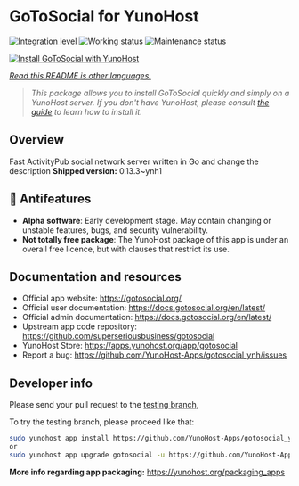 <!--
N.B.: This README was automatically generated by <https://github.com/YunoHost/apps/tree/master/tools/readme_generator>
It shall NOT be edited by hand.
-->

# GoToSocial for YunoHost

[![Integration level](https://dash.yunohost.org/integration/gotosocial.svg)](https://dash.yunohost.org/appci/app/gotosocial) ![Working status](https://ci-apps.yunohost.org/ci/badges/gotosocial.status.svg) ![Maintenance status](https://ci-apps.yunohost.org/ci/badges/gotosocial.maintain.svg)

[![Install GoToSocial with YunoHost](https://install-app.yunohost.org/install-with-yunohost.svg)](https://install-app.yunohost.org/?app=gotosocial)

*[Read this README is other languages.](./ALL_README.md)*

> *This package allows you to install GoToSocial quickly and simply on a YunoHost server.
If you don't have YunoHost, please consult [the guide](https://yunohost.org/#/install) to learn how to install it.*

## Overview

Fast ActivityPub social network server written in Go and change the description
**Shipped version:** 0.13.3~ynh1
## :red_circle: Antifeatures

- **Alpha software**: Early development stage. May contain changing or unstable features, bugs, and security vulnerability.
- **Not totally free package**: The YunoHost package of this app is under an overall free licence, but with clauses that restrict its use.

## Documentation and resources

- Official app website: <https://gotosocial.org/>
- Official user documentation: <https://docs.gotosocial.org/en/latest/>
- Official admin documentation: <https://docs.gotosocial.org/en/latest/>
- Upstream app code repository: <https://github.com/superseriousbusiness/gotosocial>
- YunoHost Store: <https://apps.yunohost.org/app/gotosocial>
- Report a bug: <https://github.com/YunoHost-Apps/gotosocial_ynh/issues>

## Developer info

Please send your pull request to the [testing branch](https://github.com/YunoHost-Apps/gotosocial_ynh/tree/testing),


To try the testing branch, please proceed like that:

```bash
sudo yunohost app install https://github.com/YunoHost-Apps/gotosocial_ynh/tree/testing --debug
or
sudo yunohost app upgrade gotosocial -u https://github.com/YunoHost-Apps/gotosocial_ynh/tree/testing --debug
```

**More info regarding app packaging:** <https://yunohost.org/packaging_apps>
